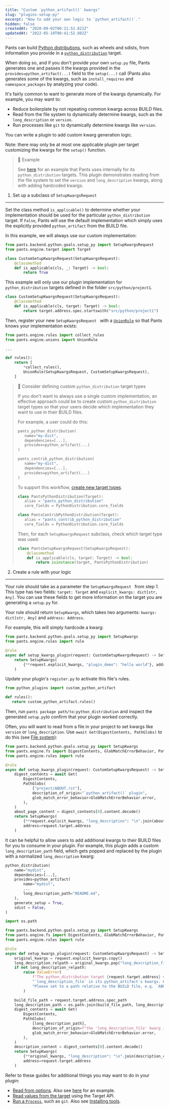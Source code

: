 ```yaml
---
title: "Custom `python_artifact()` kwargs"
slug: "plugins-setup-py"
excerpt: "How to add your own logic to `python_artifact()`."
hidden: false
createdAt: "2020-09-02T00:21:52.821Z"
updatedAt: "2022-05-10T00:41:52.802Z"
---
```

Pants can build [Python distributions](doc:python-distributions), such as wheels and sdists, from information you provide in a [`python_distribution`](doc:reference-python_distribution) target. 

When doing so, and if you don't provide your own `setup.py` file, Pants generates one and passes it the kwargs provided in the `provides=python_artifact(...)` field to the `setup(...)` call (Pants also generates some of the kwargs, such as `install_requires` and `namespace_packages` by analyzing your code).

It's fairly common to want to generate more of the kwargs dynamically. For example, you may want to:

- Reduce boilerplate by not repeating common kwargs across BUILD files.
- Read from the file system to dynamically determine kwargs, such as the `long_description` or `version`.
- Run processes like `git` to dynamically determine kwargs like `version`.

You can write a plugin to add custom kwarg generation logic.

Note: there may only be at most one applicable plugin per target customizing the kwargs for the `setup()` function.

> 📘 Example
> 
> See [here](https://github.com/pantsbuild/pants/blob/master/pants-plugins/internal_plugins/releases/register.py) for an example that Pants uses internally for its `python_distribution` targets. This plugin demonstrates reading from the file system to set the `version` and `long_description` kwargs, along with adding hardcoded kwargs.

1. Set up a subclass of `SetupKwargsRequest`
--------------------------------------------

Set the class method `is_applicable()` to determine whether your implementation should be used for the particular `python_distribution` target. If `False`, Pants will use the default implementation which simply uses the explicitly provided `python_artifact` from the BUILD file.

In this example, we will always use our custom implementation:

```python
from pants.backend.python.goals.setup_py import SetupKwargsRequest
from pants.engine.target import Target

class CustomSetupKwargsRequest(SetupKwargsRequest):
    @classmethod
    def is_applicable(cls, _: Target) -> bool:
        return True
```

This example will only use our plugin implementation for `python_distribution` targets defined in the folder `src/python/project1`.

```python
class CustomSetupKwargsRequest(SetupKwargsRequest):
    @classmethod
    def is_applicable(cls, target: Target) -> bool:
        return target.address.spec.startswith("src/python/project1")
```

Then, register your new `SetupKwargsRequest ` with a [`UnionRule`](doc:rules-api-unions) so that Pants knows your implementation exists:

```python
from pants.engine.rules import collect_rules
from pants.engine.unions import UnionRule

...

def rules():
    return [
      	*collect_rules(),
        UnionRule(SetupKwargsRequest, CustomSetupKwargsRequest),
    ]
```

> 📘 Consider defining custom `python_distribution` target types
> 
> If you don't want to always use a single custom implementation, an effective approach could be to create custom `python_distribution` target types so that your users decide which implementation they want to use in their BUILD files.
> 
> For example, a user could do this:
> 
> ```python
> pants_python_distribution(
>    name="my-dist",
>    dependencies=[...],
>    provides=python_artifact(...)
> )
> 
> pants_contrib_python_distribution(
>    name="my-dist",
>    dependencies=[...],
>    provides=python_artifact(...)
> )
> ```
> 
> To support this workflow, [create new target types](doc:target-api-new-targets).
> 
> ```python
> class PantsPythonDistribution(Target):
>    alias = "pants_python_distribution"
>    core_fields = PythonDistribution.core_fields
> 
> class PantsContribPythonDistribution(Target):
>    alias = "pants_contrib_python_distribution"
>    core_fields = PythonDistribution.core_fields
> ```
> 
> Then, for each `SetupKwargsRequest` subclass, check which target type was used:
> 
> ```python
> class PantsSetupKwargsRequest(SetupKwargsRequest):
>     @classmethod
>     def is_applicable(cls, target: Target) -> bool:
>         return isinstance(target, PantsPythonDistribution)
> ```

2. Create a rule with your logic
--------------------------------

Your rule should take as a parameter the `SetupKwargsRequest ` from step 1. This type has two fields: `target: Target` and `explicit_kwargs: dict[str, Any]`. You can use these fields to get more information on the target you are generating a `setup.py` for.

Your rule should return `SetupKwargs`, which takes two arguments: `kwargs: dict[str, Any]` and `address: Address`.

For example, this will simply hardcode a kwarg:

```python
from pants.backend.python.goals.setup_py import SetupKwargs
from pants.engine.rules import rule

@rule
async def setup_kwargs_plugin(request: CustomSetupKwargsRequest) -> SetupKwargs:
    return SetupKwargs(
        {**request.explicit_kwargs, "plugin_demo": "hello world"}, address=request.target.address
    )
```

Update your plugin's `register.py` to activate this file's rules.

```python pants-plugins/python_plugins/register.py
from python_plugins import custom_python_artifact

def rules():
   return custom_python_artifact.rules()
```

Then, run `pants package path/to:python_distribution` and inspect the generated `setup.py`to confirm that your plugin worked correctly.

Often, you will want to read from a file in your project to set kwargs like `version` or `long_description`. Use `await Get(DigestContents, PathGlobs)` to do this (see [File system](doc:rules-api-file-system)):

```python
from pants.backend.python.goals.setup_py import SetupKwargs
from pants.engine.fs import DigestContents, GlobMatchErrorBehavior, PathGlobs
from pants.engine.rules import rule

@rule
async def setup_kwargs_plugin(request: CustomSetupKwargsRequest) -> SetupKwargs:
    digest_contents = await Get(
        DigestContents,
        PathGlobs(
            ["project/ABOUT.rst"],
            description_of_origin="`python_artifact()` plugin",
            glob_match_error_behavior=GlobMatchErrorBehavior.error,
        ),
    )
    about_page_content = digest_contents[0].content.decode()
    return SetupKwargs(
        {**request.explicit_kwargs, "long_description": "\n".join(about_page_content)},
        address=request.target.address
    )
```

It can be helpful to allow users to add additional kwargs to their BUILD files for you to consume in your plugin. For example, this plugin adds a custom `long_description_path` field, which gets popped and replaced by the plugin with a normalized `long_description` kwarg:

```python
python_distribution(
    name="mydist",
    dependencies=[...],
    provides=python_artifact(
        name="mydist",
        ...
        long_description_path="README.md",
    ),
    generate_setup = True,
    sdist = False,
)
```

```python
import os.path

from pants.backend.python.goals.setup_py import SetupKwargs
from pants.engine.fs import DigestContents, GlobMatchErrorBehavior, PathGlobs
from pants.engine.rules import rule

@rule
async def setup_kwargs_plugin(request: CustomSetupKwargsRequest) -> SetupKwargs:
    original_kwargs = request.explicit_kwargs.copy()
    long_description_relpath = original_kwargs.pop("long_description_file", None)
    if not long_description_relpath:
        raise ValueError(
            f"The python_distribution target {request.target.address} did not include "
            "`long_description_file` in its python_artifact's kwargs. Our plugin requires this! "
            "Please set to a path relative to the BUILD file, e.g. `ABOUT.md`."
        )

    build_file_path = request.target.address.spec_path
    long_description_path = os.path.join(build_file_path, long_description_relpath)
    digest_contents = await Get(
        DigestContents,
        PathGlobs(
            [long_description_path],
            description_of_origin=f"the 'long_description_file' kwarg in {request.target.address}",
            glob_match_error_behavior=GlobMatchErrorBehavior.error,
        ),
    )
    description_content = digest_contents[0].content.decode()
    return SetupKwargs(
        {**original_kwargs, "long_description": "\n".join(description_content)},
        address=request.target.address
    )
```

Refer to these guides for additional things you may want to do in your plugin:

- [Read from options](doc:rules-api-subsystems). Also see [here](https://github.com/pantsbuild/pants/blob/master/pants-plugins/internal_plugins/releases/register.py) for an example.
- [Read values from the target](doc:rules-api-and-target-api) using the Target API.
- [Run a `Process`](doc:rules-api-process), such as `git`. Also see [Installing tools](doc:rules-api-installing-tools).
